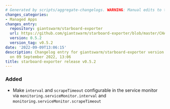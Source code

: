 ```yaml
---
# Generated by scripts/aggregate-changelogs. WARNING: Manual edits to this files will be overwritten.
changes_categories:
- Managed Apps
changes_entry:
  repository: giantswarm/starboard-exporter
  url: https://github.com/giantswarm/starboard-exporter/blob/master/CHANGELOG.md#052---2022-09-09
  version: 0.5.2
  version_tag: v0.5.2
date: '2022-09-09T13:06:15'
description: Changelog entry for giantswarm/starboard-exporter version 0.5.2, published
  on 09 September 2022, 13:06
title: starboard-exporter release v0.5.2
---
```


### Added
- Make `interval` and `scrapeTimeout` configurable in the service monitor via `monitoring.serviceMonitor.interval` and `monitoring.serviceMonitor.scrapeTimeout`
